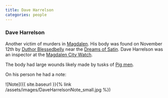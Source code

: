 ```yaml
---
title: Dave Harrelson
categories: people
---
```


### Dave Harrelson

Another victim of murders in [Magdalen](Magdalen). His body was found on November 12th by [Duthor Blessedbelly](DuthorBlessedbelly) near the [Dreams of Satin](DreamsOfSatin). Dave Harrelson was an inspector at the [Magdalen City Watch](CityWatch).

The body had large wounds likely made by tusks of [Pig men](pigmen).

On his person he had a note: 

![Note]({{ site.baseurl }}{% link /assets/images/DaveHarrelsonNote_small.jpg %})

